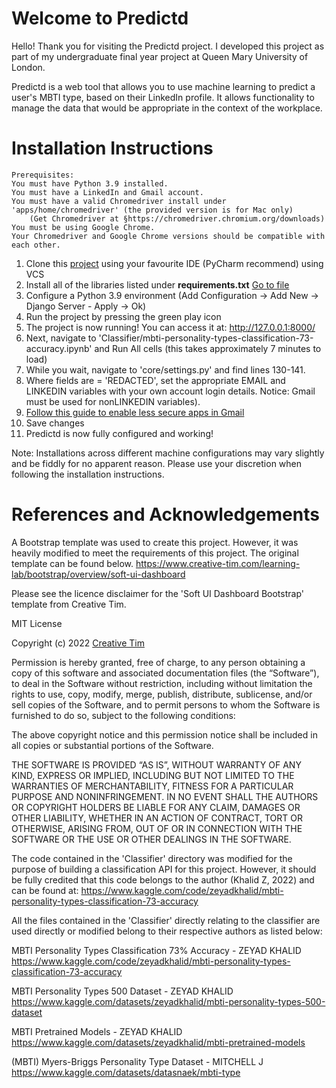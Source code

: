 # Welcome to Predictd

Hello! Thank you for visiting the Predictd project.
I developed this project as part of my undergraduate final year project at Queen Mary University of London.

Predictd is a web tool that allows you to use machine learning to predict a user's MBTI type, based on their LinkedIn profile. It allows functionality to manage the data that would be appropriate in the context of the workplace.


# Installation Instructions
	Prerequisites:
	You must have Python 3.9 installed.
	You must have a LinkedIn and Gmail account.
	You must have a valid Chromedriver install under 'apps/home/chromedriver' (the provided version is for Mac only)
		(Get Chromedriver at §https://chromedriver.chromium.org/downloads)
	You must be using Google Chrome.
	Your Chromedriver and Google Chrome versions should be compatible with each other.

 1. Clone this [project](https://github.com/andricozach/Predictd.git) using your favourite IDE (PyCharm recommend) using VCS
 2. Install all of the libraries listed under **requirements.txt** [Go to file](https://github.com/andricozach/Predictd/find/master)
 3. Configure a Python 3.9 environment (Add Configuration -> Add New -> Django Server - Apply -> Ok)
 4. Run the project by pressing the green play icon
 5. The project is now running! You can access it at: http://127.0.0.1:8000/
 6. Next, navigate to 'Classifier/mbti-personality-types-classification-73-accuracy.ipynb' and Run All cells (this takes approximately 7 minutes to load)
 7. While you wait, navigate to 'core/settings.py' and find lines 130-141.
 8. Where fields are = 'REDACTED', set the appropriate EMAIL  and LINKEDIN variables with your own account login details. Notice: Gmail must be used for nonLINKEDIN variables).
 9. [Follow this guide to enable less secure apps in Gmail](https://support.google.com/accounts/answer/6010255?hl=en#zippy=%2Cif-less-secure-app-access-is-on-for-your-account)
 10. Save changes
 11. Predictd is now fully configured and working!

Note: Installations across different machine configurations may vary slightly and be fiddly for no apparent reason. Please use your discretion when following the installation instructions.

# References and Acknowledgements

A Bootstrap template was used to create this project. However, it was heavily modified to meet the requirements of this project. The original template can be found below.
https://www.creative-tim.com/learning-lab/bootstrap/overview/soft-ui-dashboard

Please see the licence disclaimer for the 'Soft UI Dashboard Bootstrap' template from Creative Tim.

MIT License

Copyright (c) 2022  [Creative Tim](https://creative-tim.com/)

Permission is hereby granted, free of charge, to any person obtaining a copy of this software and associated documentation files (the “Software”), to deal in the Software without restriction, including without limitation the rights to use, copy, modify, merge, publish, distribute, sublicense, and/or sell copies of the Software, and to permit persons to whom the Software is furnished to do so, subject to the following conditions:

The above copyright notice and this permission notice shall be included in all copies or substantial portions of the Software.

THE SOFTWARE IS PROVIDED “AS IS”, WITHOUT WARRANTY OF ANY KIND, EXPRESS OR IMPLIED, INCLUDING BUT NOT LIMITED TO THE WARRANTIES OF MERCHANTABILITY, FITNESS FOR A PARTICULAR PURPOSE AND NONINFRINGEMENT. IN NO EVENT SHALL THE AUTHORS OR COPYRIGHT HOLDERS BE LIABLE FOR ANY CLAIM, DAMAGES OR OTHER LIABILITY, WHETHER IN AN ACTION OF CONTRACT, TORT OR OTHERWISE, ARISING FROM, OUT OF OR IN CONNECTION WITH THE SOFTWARE OR THE USE OR OTHER DEALINGS IN THE SOFTWARE.



The code contained in the 'Classifier' directory was modified for the purpose of building a classification API for this project. However, it should be fully credited that this code belongs to the author (Khalid Z, 2022) and can be found at: https://www.kaggle.com/code/zeyadkhalid/mbti-personality-types-classification-73-accuracy

All the files contained in the 'Classifier' directly relating to the classifier are used directly or modified belong to their respective authors as listed below:

MBTI Personality Types Classification 73% Accuracy - ZEYAD KHALID
https://www.kaggle.com/code/zeyadkhalid/mbti-personality-types-classification-73-accuracy

MBTI Personality Types 500 Dataset - ZEYAD KHALID
https://www.kaggle.com/datasets/zeyadkhalid/mbti-personality-types-500-dataset

MBTI Pretrained Models - ZEYAD KHALID
https://www.kaggle.com/datasets/zeyadkhalid/mbti-pretrained-models

(MBTI) Myers-Briggs Personality Type Dataset - MITCHELL J
https://www.kaggle.com/datasets/datasnaek/mbti-type
